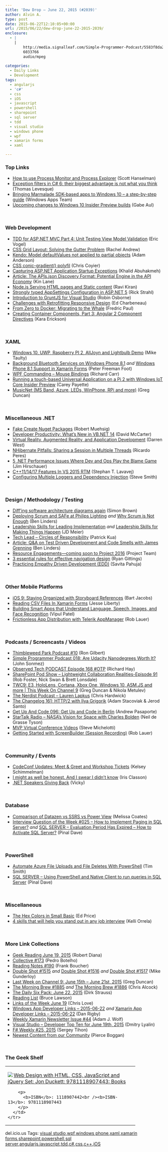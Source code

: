```yaml
---
title: 'Dew Drop – June 22, 2015 (#2039)'
author: Alvin A.
type: post
date: 2015-06-22T12:10:05+00:00
url: /2015/06/22/dew-drop-june-22-2015-2039/
enclosure:
  - |
    |
        http://media.signalleaf.com/Simple-Programmer-Podcast/5583f8da2e559203003b3783/rss/SimpleProgrammer-018.mp3
        6033766
        audio/mpeg
        
categories:
  - Daily Links
  - Development
tags:
  - angularjs
  - 'c#'
  - css
  - iOS
  - javascript
  - powershell
  - sharepoint
  - sql server
  - tdd
  - visual studio
  - windows phone
  - wpf
  - xamarin forms
  - xaml

---
```

### <a name="top"></a>Top Links

  * <a href="http://feeds.hanselman.com/~/96988606/0/scotthanselman~How-to-use-Process-Monitor-and-Process-Explorer.aspx" target="_blank">How to use Process Monitor and Process Explorer</a> (Scott Hanselman)
  * <a href="http://www.thomaslevesque.com/2015/06/21/exception-filters-in-c-6/" target="_blank">Exception filters in C# 6: their biggest advantage is not what you think</a> (Thomas Levesque)
  * <a href="http://blogs.windows.com/buildingapps/2015/06/19/bringing-marmalade-sdk-based-apps-to-windows-10-a-step-by-step-guide/" target="_blank">Bringing Marmalade SDK-based apps to Windows 10 – a step-by-step guide</a> (Windows Apps Team)
  * <a href="http://blogs.windows.com/bloggingwindows/2015/06/19/upcoming-changes-to-windows-10-insider-preview-builds/" target="_blank">Upcoming changes to Windows 10 Insider Preview builds</a> (Gabe Aul)

&nbsp;

### <a name="web"></a>Web Development

  * <a href="https://visualstudiomagazine.com/articles/2015/06/19/tdd-asp-net-mvc-part-4-unit-testing.aspx" target="_blank">TDD for ASP.NET MVC Part 4: Unit Testing View Model Validation</a> (Eric Vogel)
  * <a href="http://www.rachelandrew.co.uk/archives/2015/06/19/css-grid-layout-solving-the-gutter-problem/" target="_blank">CSS Grid Layout: Solving the Gutter Problem</a> (Rachel Andrew)
  * <a href="http://blog.falafel.com/kendo-model-defaultvalues-not-applied-to-partial-objects/" target="_blank">Kendo: Model defaultValues not applied to partial objects</a> (Adam Anderson)
  * <a href="http://lea.verou.me/2015/06/conical-gradients-today/" target="_blank">CSS conic-gradient() polyfil</a> (Chris Coyier)
  * <a href="http://khalidabuhakmeh.com/capturing-asp-net-application-startup-exceptions" target="_blank">Capturing ASP.NET Application Startup Exceptions</a> (Khalid Abuhakmeh)
  * <a href="http://www.infoq.com/articles/apis-json-discovery-format?utm_campaign=infoq_content&utm_source=infoq&utm_medium=feed&utm_term=global" target="_blank">Article: The APIs.json Discovery Format: Potential Engine in the API Economy</a> (Kin Lane)
  * <a href="http://feedproxy.google.com/~r/netCurryRecentArticles/~3/yO-DuiWzGpc/ShowArticle.aspx" target="_blank">Node.js Serving HTML pages and Static content</a> (Ravi Kiran)
  * <a href="http://feedproxy.google.com/~r/RickStrahl/~3/9U1nIMfEzpE/Strongly-typed-AppSettings-Configuration-in-ASPNET-5" target="_blank">Strongly typed AppSettings Configuration in ASP.NET 5</a> (Rick Strahl)
  * <a href="http://robinosborne.co.uk/2015/06/22/introduction-to-gruntjs-for-visual-studio/" target="_blank">Introduction to GruntJS for Visual Studio</a> (Robin Osborne)
  * <a href="http://developer.telerik.com/products/challenges-with-retrofitting-responsive-design/" target="_blank">Challenges with Retrofitting Responsive Design</a> (Ed Charbeneau)
  * <a href="http://java.dzone.com/articles/zero-docker-migrating-whale" target="_blank">From Zero to Docker: Migrating to the Whale</a> (Fredric Paul)
  * <a href="https://www.airpair.com/angularjs/posts/creating-components-p3-angular2-directives" target="_blank">Creating Container Components, Part 3: Angular 2 Component Directives</a> (Kara Erickson)

&nbsp;

### <a name="silverlight"></a>XAML

  * <a href="http://feedproxy.google.com/~r/mtaulty/~3/7fEFHsCIJoA/windows-10-uwp-raspberry-pi-2-alljoyn-and-lightbulb-demo.aspx" target="_blank">Windows 10, UWP, Raspberry PI 2, AllJoyn and Lightbulb Demo</a> (Mike Taulty)
  * <a href="http://feedproxy.google.com/~r/PeterFoot/~3/IGpPhgGNXhw/" target="_blank">Background Bluetooth Services on Windows Phone 8.1</a> _and_ <a href="http://feedproxy.google.com/~r/PeterFoot/~3/m2_0b-V-maQ/" target="_blank">Windows Phone 8.1 Support in Xamarin Forms</a> (Peter Freeman Foot)
  * <a href="http://feedproxy.google.com/~r/BlackwaspLatestAdditions/~3/C-bPbatT18I/RSSLanding.aspx" target="_blank">WPF Commanding &#8211; Mouse Bindings</a> (Richard Carr)
  * <a href="http://blog.falafel.com/running-a-touch-based-universal-application-on-a-pi-2-with-windows-iot-core-preview/" target="_blank">Running a touch-based Universal Application on a Pi 2 with Windows IoT Core Insider Preview</a> (Carey Payette)
  * <a href="https://channel9.msdn.com/coding4fun/blog/MusicNet-MS-Band-Azure-LEDs-WinPhone-RPi-and-more" target="_blank">MusicNet (MS Band, Azure, LEDs, WinPhone, RPi and more)</a> (Greg Duncan)

&nbsp;

### <a name="dotnet"></a>Miscellaneous .NET

  * <a href="http://feedproxy.google.com/~r/Code-InsideBlogInternational/~3/Qt9qsJW8ADU/fake-create-nuget-packages" target="_blank">Fake Create Nuget Packages</a> (Robert Muehsig)
  * <a href="https://dotnettips.wordpress.com/2015/06/19/developer-productivity-whats-new-in-vb-net-14/" target="_blank">Developer Productivity: What’s New in VB.NET 14</a> (David McCarter)
  * <a href="http://www.syncfusion.com/blogs/post/virtual-reality-augmented-reality-and-application-development.aspx" target="_blank">Virtual Reality, Augmented Reality, and Application Development</a> (Darren West)
  * <a href="http://weblogs.asp.net:80/ricardoperes/nhibernate-pitfalls-sharing-a-session-in-multiple-threads" target="_blank">NHibernate Pitfalls: Sharing a Session in Multiple Threads</a> (Ricardo Peres)
  * <a href="http://feeds.dzone.com/~r/zones/architects/~3/oayTGPKR0YA/5-net-performance-issues-where" target="_blank">5 .NET Performance Issues Where Dev and Ops Play the Blame Game</a> (Jim Hirschauer)
  * <a href="http://blogs.msdn.com/b/vcblog/archive/2015/06/19/c-11-14-17-features-in-vs-2015-rtm.aspx" target="_blank">C++11/14/17 Features In VS 2015 RTM</a> (Stephan T. Lavavej)
  * <a href="http://blog.falafel.com/configuring-multiple-loggers-and-dependency-injection/" target="_blank">Configuring Multiple Loggers and Dependency Injection</a> (Steve Smith)

&nbsp;

### <a name="design"></a>Design / Methodology / Testing

  * <a href="http://www.codingthearchitecture.com/2015/06/19/diffing_software_architecture_diagrams_again.html" target="_blank">Diff&#8217;ing software architecture diagrams again</a> (Simon Brown)
  * <a href="http://www.infoq.com/news/2015/06/scrum-SAFe-Philips-Lighting?utm_campaign=infoq_content&utm_source=infoq&utm_medium=feed&utm_term=global" target="_blank">Deploying Scrum and SAFe at Philips Lighting</a> _and_ <a href="http://www.infoq.com/news/2015/06/scrum-not-enough?utm_campaign=infoq_content&utm_source=infoq&utm_medium=feed&utm_term=global" target="_blank">Why Scrum is Not Enough</a> (Ben Linders)
  * <a href="http://feedproxy.google.com/~r/SourcesOfInsight/~3/djmeYA33wFU/" target="_blank">Leadership Skills for Leading Implementation</a> _and_ <a href="http://feedproxy.google.com/~r/jmeier/~3/_3L7968Bnlw/leadership-skills-for-making-things-happen.aspx" target="_blank">Leadership Skills for Making Things Happen</a> (JD Meier)
  * <a href="https://www.thekua.com/atwork/2015/06/tech-lead-circles-of-responsibility/" target="_blank">Tech Lead – Circles of Responsibility</a> (Patrick Kua)
  * <a href="http://www.infoq.com/articles/TDD-code-smells-Grenning?utm_campaign=infoq_content&utm_source=infoq&utm_medium=feed&utm_term=global" target="_blank">Article: Q&A on Test Driven Development and Code Smells with James Grenning</a> (Ben Linders)
  * <a href="https://blogs.office.com/2015/06/19/resource-engagements-coming-soon-to-project-2016/" target="_blank">Resource Engagements—coming soon to Project 2016</a> (Project Team)
  * <a href="http://www.webdesignerdepot.com/2015/06/3-essential-rules-for-effective-navigation-design/" target="_blank">3 essential rules for effective navigation design</a> (Ryan Gittings)
  * <a href="http://www.infoq.com/news/2015/06/empathy-development?utm_campaign=infoq_content&utm_source=infoq&utm_medium=feed&utm_term=global" target="_blank">Practicing Empathy Driven Development (EDD)</a> (Savita Pahuja)

&nbsp;

### <a name="mobile"></a>Other Mobile Platforms

  * <a href="http://code.tutsplus.com/tutorials/ios-9-staying-organized-with-storyboard-references--cms-24226" target="_blank">iOS 9: Staying Organized with Storyboard References</a> (Bart Jacobs)
  * <a href="http://blog.falafel.com/reading-csv-files-in-xamarin-forms/" target="_blank">Reading CSV Files In Xamarin Forms</a> (Jesse Liberty)
  * <a href="http://www.developer.com/net/net/building-smart-apps-that-understand-language-speech-images-and-face-recognition.html" target="_blank">Building Smart Apps that Understand Language, Speech, Images, and Face Recognition</a> (Vipul Patel)
  * <a href="http://tracking.feedpress.it/link/10810/1284072" target="_blank">Frictionless App Distribution with Telerik AppManager</a> (Rob Lauer)

&nbsp;

### <a name="podcasts"></a>Podcasts / Screencasts / Videos

  * <a href="http://blog.thimbleweedpark.com/podcast10" target="_blank">Thimbleweed Park Podcast #10</a> (Ron Gilbert)
  * <a href="http://media.signalleaf.com/Simple-Programmer-Podcast/5583f8da2e559203003b3783/rss/SimpleProgrammer-018.mp3" target="_blank">Simple Programmer Podcast 018: Are Udacity Nanodegrees Worth It?</a> (John Sonmez)
  * <a href="http://www.windowsobserver.com/2015/06/22/observed-tech-podcast-episode-168-otp/" target="_blank">Observed Tech PODCAST Episode 168 #OTP</a> (Richard Hay)
  * <a href="http://www.sharepointpodshow.com/archive/2015/06/19/lightweight-collaboration-realities-episode-91.aspx" target="_blank">SharePoint Pod Show &#8211; Lightweight Collaboration Realities-Episode 91</a> (Rob Foster, Nick Swan & Brett Lonsdale)
  * <a href="https://channel9.msdn.com/Shows/This+Week+On+Channel+9/TWC9-E3-HoloLens-Cortana-Xbox-One-Windows-10-ASMJS-and-more" target="_blank">TWC9: E3, HoloLens, Cortana, Xbox One, Windows 10, ASM.JS and more | This Week On Channel 9</a> (Greg Duncan & Nikola Metulev)
  * <a href="http://nerdist.libsyn.com/lauren-lapkus" target="_blank">The Nerdist Podcast &#8211; Lauren Lapkus</a> (Chris Hardwick)
  * <a href="http://5by5.tv/changelog/161" target="_blank">The Changelog 161: HTTP/2 with Ilya Grigorik</a> (Adam Stacoviak & Jerod Santo)
  * <a href="http://getupandcode.com/2015/06/19/get-up-and-code-096-get-up-and-code-in-berlin/" target="_blank">Get Up And Code 096: Get Up and Code in Berlin</a> (Andrew Pasaporte)
  * <a href="https://soundcloud.com/startalk/nasas-vision-for-space-with-charles-bolden" target="_blank">StarTalk Radio &#8211; NASA’s Vision for Space with Charles Bolden</a> (Neil de Grasse Tyson)
  * <a href="http://feedproxy.google.com/~r/SteveMichelotti/~3/hiHSdkInBjk/mvp-virtual-conference-videos.aspx" target="_blank">MVP Virtual Conference Videos</a> (Steve Michelotti)
  * <a href="http://developer.telerik.com/products/getting-started-with-screenbuilder-session-recording/" target="_blank">Getting Started with ScreenBuilder (Session Recording)</a> (Rob Lauer)

&nbsp;

### <a name="events"></a>Community / Events

  * <a href="https://github.com/blog/2027-codeconf-updates-meet-greet-and-workshop-tickets" target="_blank">CodeConf Updates: Meet & Greet and Workshop Tickets</a> (Kelsey Schimmelman)
  * <a href="http://irisclasson.com/2015/06/19/i-might-as-well-be-honest-and-i-swear-i-didnt-know/" target="_blank">I might as well be honest. And I swear I didn’t know</a> (Iris Classon)
  * <a href="http://blog.ncover.com/net-speakers-giving-back/" target="_blank">.NET Speakers Giving Back</a> (Vicky)

&nbsp;

### <a name="sql"></a>Database

  * <a href="http://feedproxy.google.com/~r/SqlChick-MelissaCoates/~3/sXfL4yKagl4/comparison-of-datazen-vs-ssrs-reporting-services-vs-power-view" target="_blank">Comparison of Datazen vs SSRS vs Power View</a> (Melissa Coates)
  * <a href="http://blog.sqlauthority.com/2015/06/21/interview-question-of-the-week-025-how-to-implement-paging-in-sql-server/" target="_blank">Interview Question of the Week #025 – How to Implement Paging in SQL Server?</a> _and_ <a href="http://blog.sqlauthority.com/2015/06/22/sql-server-evaluation-period-has-expired-how-to-activate-sql-server/" target="_blank">SQL SERVER – Evaluation Period Has Expired – How to Activate SQL Server?</a> (Pinal Dave)

&nbsp;

### <a name="ps"></a>PowerShell

  * <a href="http://feedproxy.google.com/~r/MSSQLTips-LatestSqlServerTips/~3/xwM1P_eYflU/tip.asp" target="_blank">Automate Azure File Uploads and File Deletes With PowerShell</a> (Tim Smith)
  * <a href="http://blog.sqlauthority.com/2015/06/20/sql-server-using-powershell-and-native-client-to-run-queries-in-sql-server/" target="_blank">SQL SERVER – Using PowerShell and Native Client to run queries in SQL Server</a> (Pinal Dave)

&nbsp;

### <a name="misc"></a>Miscellaneous

  * <a href="http://blogs.msdn.com/b/smallbasic/archive/2015/06/20/the-hex-colors-in-small-basic.aspx" target="_blank">The Hex Colors in Small Basic</a> (Ed Price)
  * <a href="http://feeds.mashable.com/~r/Mashable/~3/ZbHMKe2azuc/" target="_blank">4 skills that will help you stand out in any job interview</a> (Kelli Orrela)

&nbsp;

### <a name="links"></a>More Link Collections

  * <a href="http://feeds.regulargeek.com/~r/RegularGeek/~3/C9T2dCB3IYY/" target="_blank">Geek Reading June 19, 2015</a> (Robert Diana)
  * <a href="http://feedproxy.google.com/~r/tympanus/~3/quRcUgpWy2k/" target="_blank">Collective #173</a> (Pedro Botelho)
  * <a href="http://www.frankysnotes.com/2015/06/reading-notes-190.html" target="_blank">Reading Notes #190</a> (Frank Boucher)
  * <a href="http://afreshcup.com/home/2015/6/19/double-shot-1515.html" target="_blank">Double Shot #1515</a> _and_ <a href="http://afreshcup.com/home/2015/6/22/double-shot-1516.html" target="_blank">Double Shot #1516</a> _and_ <a href="http://afreshcup.com/home/2015/6/22/double-shot-1517.html" target="_blank">Double Shot #1517</a> (Mike Gunderloy)
  * <a href="https://channel9.msdn.com/Blogs/C9Team/Last-Week-on-Channel-9-June-15th-June-21st-2015" target="_blank">Last Week on Channel 9: June 15th &#8211; June 21st, 2015</a> (Greg Duncan)
  * <a href="http://feedproxy.google.com/~r/ReflectivePerspective/~3/EJ_L01rogpk/" target="_blank">The Morning Brew #1885</a> _and_ <a href="http://feedproxy.google.com/~r/ReflectivePerspective/~3/k5TcKz9Jw9k/" target="_blank">The Morning Brew #1886</a> (Chris Alcock)
  * <a href="http://www.dirkstrauss.com/the-daily-six-pack/nuspec-nuget-package" target="_blank">The Daily Six Pack: June 22, 2015</a> (Dirk Strauss)
  * <a href="http://www.brucelawson.co.uk/2015/reading-list-118/" target="_blank">Reading List</a> (Bruce Lawson)
  * <a href="http://www.love2dev.com/#!article/Links-of-the-Week-June-19" target="_blank">Links of the Week June 19</a> (Chris Love)
  * <a href="http://windowsappdev.com/2015/06/windows-app-developer-links-2015-06-22/" target="_blank">Windows App Developer Links &#8211; 2015-06-22</a> _and_ <a href="http://allaboutxamarin.com/2015/06/xamarin-app-developer-links-2015-06-22/" target="_blank">Xamarin App Developer Links &#8211; 2015-06-22</a> (Dan Rigby)
  * <a href="https://www.SyntaxIsMyUI.com/weekly-xamarin-newsletter-issue-44-2/" target="_blank">Weekly Xamarin Newsletter Issue #44</a> (Adam J. Wolf)
  * <a href="http://www.lyalin.com/2015/06/19/visual-studio-developer-top-ten-for-june-19th-2015/" target="_blank">Visual Studio – Developer Top Ten for June 19th, 2015</a> (Dmitry Lyalin)
  * <a href="https://sergeytihon.wordpress.com/2015/06/21/f-weekly-25-2015/" target="_blank">F# Weekly #25, 2015</a> (Sergey Tihon)
  * <a href="http://blog.xamarin.com/newest-content-from-our-community/" target="_blank">Newest Content from our Community</a> (Pierce Boggan)

&nbsp;

### <a name="shelf"></a>The Geek Shelf

<div id="scid:7dc1bd33-94bd-46fd-a20b-0131235bcd47:dce3f0d7-3324-4f08-9780-57025329f72c" class="wlWriterEditableSmartContent" style="float: none; padding-bottom: 0px; padding-top: 0px; padding-left: 0px; margin: 0px; display: inline; padding-right: 0px">
  <table cellspacing="0" cellpadding="2" width="400" border="0" unselectable="on">
    <tr>
      <td valign="top" width="400">
        <p>
          <a title="Web Design with HTML, CSS, JavaScript and jQuery Set: Jon Duckett: 9781118907443: Books" href="http://www.amazon.com/exec/obidos/ASIN/1118907442/amavin-20"><img data-recalc-dims="1" decoding="async" src="https://i0.wp.com/images.amazon.com/images/P/1118907442.01.MZZZZZZZ.jpg?w=660" border="0" align="left" style="float:left" />Web Design with HTML, CSS, JavaScript and jQuery Set: Jon Duckett: 9781118907443: Books</a>
        </p>
        
        <p>
          <b>ISBN</b>: 1118907442<br /><b>ISBN-13</b>: 9781118907443
        </p>
      </td>
    </tr>
  </table>
</div>

<div id="scid:0767317B-992E-4b12-91E0-4F059A8CECA8:9a90516f-9d37-42f9-af29-e82836bf5462" class="wlWriterEditableSmartContent" style="float: none; padding-bottom: 0px; padding-top: 0px; padding-left: 0px; margin: 0px; display: inline; padding-right: 0px">
  del.icio.us Tags: <a href="http://del.icio.us/popular/visual+studio" rel="tag">visual studio</a>,<a href="http://del.icio.us/popular/wpf" rel="tag">wpf</a>,<a href="http://del.icio.us/popular/windows+phone" rel="tag">windows phone</a>,<a href="http://del.icio.us/popular/xaml" rel="tag">xaml</a>,<a href="http://del.icio.us/popular/xamarin+forms" rel="tag">xamarin forms</a>,<a href="http://del.icio.us/popular/sharepoint" rel="tag">sharepoint</a>,<a href="http://del.icio.us/popular/powershell" rel="tag">powershell</a>,<a href="http://del.icio.us/popular/sql+server" rel="tag">sql server</a>,<a href="http://del.icio.us/popular/angularjs" rel="tag">angularjs</a>,<a href="http://del.icio.us/popular/javascript" rel="tag">javascript</a>,<a href="http://del.icio.us/popular/tdd" rel="tag">tdd</a>,<a href="http://del.icio.us/popular/c%23" rel="tag">c#</a>,<a href="http://del.icio.us/popular/css" rel="tag">css</a>,<a href="http://del.icio.us/popular/c%2b%2b" rel="tag">c++</a>,<a href="http://del.icio.us/popular/iOS" rel="tag">iOS</a>
</div>